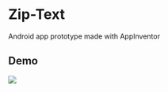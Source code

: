 # Zip-Text
Android app prototype made with AppInventor

## Demo
![](/Docs/ziptextdemo3.gif) <!-- .element height="50%" width="50%" -->
